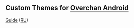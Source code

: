 ## Custom Themes for [Overchan Android](https://github.com/miku-nyan/Overchan-Android)

[Guide](https://github.com/miku-nyan/Overchan-Themes/blob/master/docs/Custom-Themes-en.md) ([RU](https://github.com/miku-nyan/Overchan-Themes/blob/master/docs/Custom-Themes-ru.md))
